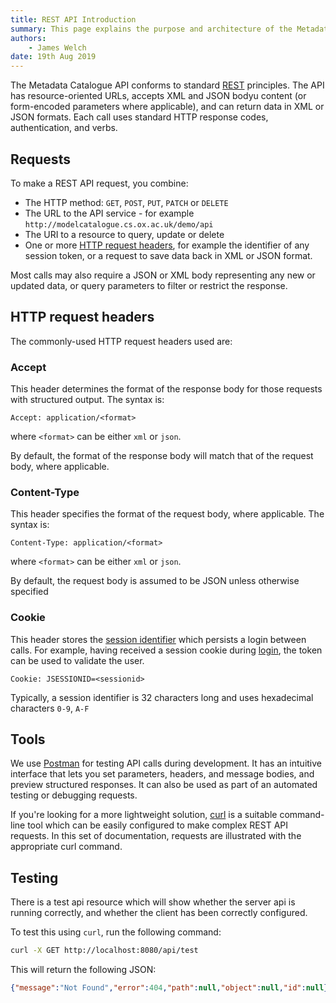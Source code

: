 ```yaml
---
title: REST API Introduction
summary: This page explains the purpose and architecture of the Metadata Catalogue REST API.
authors:
    - James Welch
date: 19th Aug 2019
---
```


The Metadata Catalogue API conforms to standard [REST](https://en.wikipedia.org/wiki/Representational_state_transfer) principles.  The API has 
resource-oriented URLs, accepts XML and JSON bodyu content (or form-encoded parameters where applicable), and can return data in XML or JSON 
formats. Each call uses standard HTTP response codes, authentication, and verbs.

## Requests

To make a REST API request, you combine:

* The HTTP method: `GET`, `POST`, `PUT`, `PATCH` or `DELETE`
* The URL to the API service - for example `http://modelcatalogue.cs.ox.ac.uk/demo/api`
* The URI to a resource to query, update or delete
* One or more [HTTP request headers](#http-request-headers), for example the identifier of any session token, or a request to save data back in XML
 or 
JSON format.

Most calls may also require a JSON or XML body representing any new or updated data, or query parameters to filter or restrict the response. 

## HTTP request headers

The commonly-used HTTP request headers used are:

### Accept

This header determines the format of the response body for those requests with structured output.  The syntax is:

```http
Accept: application/<format>
```

where `<format>` can be either `xml` or `json`.

By default, the format of the response body will match that of the request body, where applicable.  

### Content-Type

This header specifies the format of the request body, where applicable.  The syntax is:

```http
Content-Type: application/<format>
```

where `<format>` can be either `xml` or `json`.

By default, the request body is assumed to be JSON unless otherwise specified

### Cookie

This header stores the [session identifier](https://javarevisited.blogspot.com/2012/08/what-is-jsessionid-in-j2ee-web.html) which persists a login between calls.  For example, having received a session cookie during 
[login](authentication.md#login), the token can be used to validate the user.  

```http
Cookie: JSESSIONID=<sessionid>
```

Typically, a session identifier is 32 characters long and uses hexadecimal characters `0-9`, `A-F`


## Tools

We use [Postman](https://www.getpostman.com/downloads) for testing API calls during development.  It has an intuitive interface that lets you set 
parameters, headers, and message bodies, and preview structured responses.  It can also be used as part of an automated testing or debugging requests.

If you're looking for a more lightweight solution, [curl](https://curl.haxx.se/docs/manpage.html) is a suitable command-line tool which can be 
easily configured to make complex REST API requests.  In this set of documentation, requests are illustrated with the appropriate curl command.

## Testing

There is a test api resource which will show whether the server api is running correctly, and whether the client has been correctly configured.  

To test this using `curl`, run the following command:

```bash
curl -X GET http://localhost:8080/api/test 
```

This will return the following JSON:

```json
{"message":"Not Found","error":404,"path":null,"object":null,"id":null}
```





